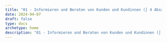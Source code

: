 ```yaml
---
title: "01 - Informieren und Beraten von Kunden und Kundinnen (⌡ 4 Absatz 2 Nummer 2)"
date: 2024-04-07
draft: false
type: docs
archetype: home
description: "01 - Informieren und Beraten von Kunden und Kundinnen (⌡ 4 Absatz 2 Nummer 2) description"
---
```

